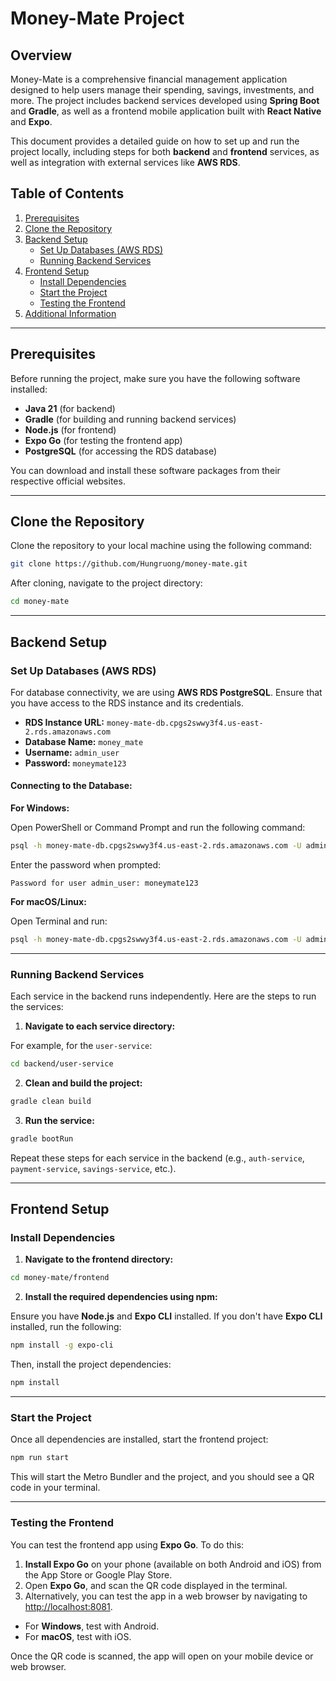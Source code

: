 
# Money-Mate Project

## Overview

Money-Mate is a comprehensive financial management application designed to help users manage their spending, savings, investments, and more. The project includes backend services developed using **Spring Boot** and **Gradle**, as well as a frontend mobile application built with **React Native** and **Expo**.

This document provides a detailed guide on how to set up and run the project locally, including steps for both **backend** and **frontend** services, as well as integration with external services like **AWS RDS**.

## Table of Contents

1. [Prerequisites](#prerequisites)
2. [Clone the Repository](#clone-the-repository)
3. [Backend Setup](#backend-setup)
    - [Set Up Databases (AWS RDS)](#set-up-databases-aws-rds)
    - [Running Backend Services](#running-backend-services)
4. [Frontend Setup](#frontend-setup)
    - [Install Dependencies](#install-dependencies)
    - [Start the Project](#start-the-project)
    - [Testing the Frontend](#testing-the-frontend)
5. [Additional Information](#additional-information)

---

## Prerequisites

Before running the project, make sure you have the following software installed:

- **Java 21** (for backend)
- **Gradle** (for building and running backend services)
- **Node.js** (for frontend)
- **Expo Go** (for testing the frontend app)
- **PostgreSQL** (for accessing the RDS database)

You can download and install these software packages from their respective official websites.

---

## Clone the Repository

Clone the repository to your local machine using the following command:

```bash
git clone https://github.com/Hungruong/money-mate.git
```

After cloning, navigate to the project directory:

```bash
cd money-mate
```

---

## Backend Setup

### Set Up Databases (AWS RDS)

For database connectivity, we are using **AWS RDS PostgreSQL**. Ensure that you have access to the RDS instance and its credentials.

- **RDS Instance URL:** `money-mate-db.cpgs2swwy3f4.us-east-2.rds.amazonaws.com`
- **Database Name:** `money_mate`
- **Username:** `admin_user`
- **Password:** `moneymate123`

#### Connecting to the Database:

**For Windows:**

Open PowerShell or Command Prompt and run the following command:

```bash
psql -h money-mate-db.cpgs2swwy3f4.us-east-2.rds.amazonaws.com -U admin_user -d money_mate
```

Enter the password when prompted:

```
Password for user admin_user: moneymate123
```

**For macOS/Linux:**

Open Terminal and run:

```bash
psql -h money-mate-db.cpgs2swwy3f4.us-east-2.rds.amazonaws.com -U admin_user -d money_mate
```

---

### Running Backend Services

Each service in the backend runs independently. Here are the steps to run the services:

1. **Navigate to each service directory:**

For example, for the `user-service`:

```bash
cd backend/user-service
```

2. **Clean and build the project:**

```bash
gradle clean build
```

3. **Run the service:**

```bash
gradle bootRun
```

Repeat these steps for each service in the backend (e.g., `auth-service`, `payment-service`, `savings-service`, etc.).

---

## Frontend Setup

### Install Dependencies

1. **Navigate to the frontend directory:**

```bash
cd money-mate/frontend
```

2. **Install the required dependencies using npm:**

Ensure you have **Node.js** and **Expo CLI** installed. If you don't have **Expo CLI** installed, run the following:

```bash
npm install -g expo-cli
```

Then, install the project dependencies:

```bash
npm install
```

---

### Start the Project

Once all dependencies are installed, start the frontend project:

```bash
npm run start
```

This will start the Metro Bundler and the project, and you should see a QR code in your terminal.

---

### Testing the Frontend

You can test the frontend app using **Expo Go**. To do this:

1. **Install Expo Go** on your phone (available on both Android and iOS) from the App Store or Google Play Store.
2. Open **Expo Go**, and scan the QR code displayed in the terminal.
3. Alternatively, you can test the app in a web browser by navigating to [http://localhost:8081](http://localhost:8081).

- For **Windows**, test with Android.
- For **macOS**, test with iOS.

Once the QR code is scanned, the app will open on your mobile device or web browser.

